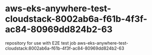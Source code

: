 # aws-eks-anywhere-test-cloudstack-8002ab6a-f61b-4f3f-ac84-80969dd824b2-63
repository for use with E2E test job aws-eks-anywhere-test-cloudstack:8002ab6a-f61b-4f3f-ac84-80969dd824b2-63
